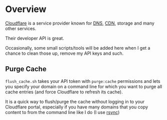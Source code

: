 # Overview

[Cloudflare](https://www.cloudflare.com) is a service provider known
for [DNS](https://en.wikipedia.org/wiki/Domain_Name_System), [CDN](https://en.wikipedia.org/wiki/Content_delivery_network),
storage and many other services.

Their developer API is great.

Occasionally, some small scripts/tools will be added here when I get a chance to clean those up, remove my API keys and
such.

## Purge Cache

`flush_cache.sh` takes your API token with `purge:cache` permissions and lets you specify your domain on a command line
for which you want to purge all cache entries (and force Cloudflare to refresh its cache).

It is a quick way to flush/purge the cache without logging in to your Cloudflare portal, especially if you have many
domains that you copy content to from the command line like I do (I use [rsync](https://en.wikipedia.org/wiki/Rsync))